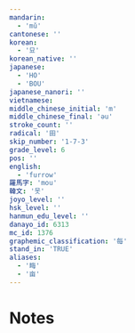 ```yaml
---
mandarin:
  - 'mǔ'
cantonese: ''
korean:
  - '묘'
korean_native: ''
japanese:
  - 'HO'
  - 'BOU'
japanese_nanori: ''
vietnamese:
middle_chinese_initial: 'm'
middle_chinese_final: 'əu'
stroke_count: ''
radical: '田'
skip_number: '1-7-3'
grade_level: 6
pos: ''
english:
  - 'furrow'
羅馬字: 'mou'
韓文: '못'
joyo_level: ''
hsk_level: ''
hanmun_edu_level: ''
danayo_id: 6313
mc_id: 1376
graphemic_classification: '每'
stand_in: 'TRUE'
aliases:
  - '畮'
  - '亩'
---
```


# Notes
